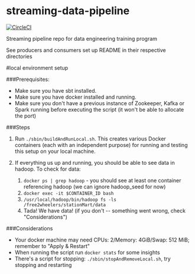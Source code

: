 # streaming-data-pipeline

[![CircleCI](https://circleci.com/gh/ThoughtWorksInc/streaming-data-pipeline.svg?style=svg)](https://circleci.com/gh/ThoughtWorksInc/streaming-data-pipeline)

Streaming pipeline repo for data engineering training program

See producers and consumers set up README in their respective directories

#local environment setup

###Prerequisites:
- Make sure you have sbt installed.
- Make sure you have docker installed and running.
- Make sure you don't have a previous instance of Zookeeper, Kafka or Spark running before executing the script (it won't be able to allocate the port)


###Steps
1. Run `./sbin/buildAndRunLocal.sh`. This creates various Docker containers (each with an independent purpose) for running and testing this setup on your local machine.

2. If everything us up and running, you should be able to see data in hadoop.
To check for data:
    1. `docker ps | grep hadoop` - you should see at least one container referencing hadoop (we can ignore hadoop_seed for now)
    2. `docker exec -it $CONTAINER_ID bash`
    3. `/usr/local/hadoop/bin/hadoop fs -ls /free2wheelers/stationMart/data`
    4. Tada! We have data! (if you don't -- something went wrong, check "Considerations")

###Considerations
- Your docker machine may need CPUs: 2/Memory: 4GiB/Swap: 512 MiB; remember to "Apply & Restart"
- When running the script run `docker stats` for some insights
- There's a script for stopping: `./sbin/stopAndRemoveLocal.sh`, try stopping and restarting

